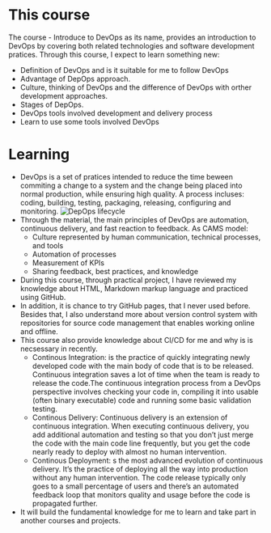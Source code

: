 
# This course

The course - Introduce to DevOps as its name, provides an introduction to DevOps by covering both
related technologies and software development pratices.	
Through this course, I expect to learn something new:

* Definition of DevOps and is it suitable for me to follow DevOps
* Advantage of DepOps approach.
* Culture, thinking of DevOps and the difference of DevOps with orther development approaches.
* Stages of DepOps.
* DevOps tools involved development and delivery process
* Learn to use some tools involved DevOps


# Learning

* DevOps is a set of pratices intended to reduce the time beween commiting a change to a system and the change being placed into normal production, while ensuring high quality. A process incluses: coding,
building, testing, packaging, releasing, configuring and monitoring.
![DepOps lifecycle](https://www.guru99.com/images/2-2017/092917_0812_DevOpsTrain2.png)
* Through the material, the main principles of DevOps are automation, continuous delivery, and fast reaction to feedback. As CAMS model:
  * Culture represented by human communication, technical processes, and tools
  * Automation of processes
  * Measurement of KPIs
  * Sharing feedback, best practices, and knowledge 
* During this course, through practical project, I have reviewed my knowledge about HTML, Markdown markup language and practiced using GitHub.
* In addition, it is chance to try GitHub pages, that I never used before. Besides that, I also understand more about version control system with repositories for source code management that enables working online and offline.
* This course also provide knowledge about CI/CD for me and why is is necsessary in recently.
  * Continous Integration: is the practice of quickly integrating newly developed code with the main body of code that is to be released. Continuous integration saves a lot of time when the team is ready to release the code.The continuous integration process from a DevOps perspective involves checking your code in, compiling it into usable (often binary executable) code and running some basic validation testing.
  * Continous Delivery: Continuous delivery is an extension of continuous integration. When executing continuous delivery, you add additional automation and testing so that you don’t just merge the code with the main code line frequently, but you get the code nearly ready to deploy with almost no human intervention.
  * Continous Deployment: s the most advanced evolution of continuous delivery. It’s the practice of deploying all the way into production without any human intervention. The code release typically only goes to a small percentage of users and there’s an automated feedback loop that monitors quality and usage before the code is propagated further.
* It will build the fundamental knowledge for me to learn and take part in another courses and projects.
		